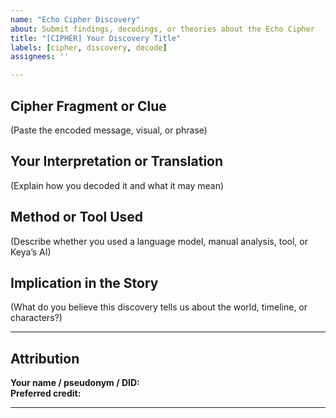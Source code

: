```yaml
---
name: "Echo Cipher Discovery"
about: Submit findings, decodings, or theories about the Echo Cipher
title: "[CIPHER] Your Discovery Title"
labels: [cipher, discovery, decode]
assignees: ''

---
```


## Cipher Fragment or Clue

(Paste the encoded message, visual, or phrase)

## Your Interpretation or Translation

(Explain how you decoded it and what it may mean)

## Method or Tool Used

(Describe whether you used a language model, manual analysis, tool, or Keya’s AI)

## Implication in the Story

(What do you believe this discovery tells us about the world, timeline, or characters?)

---

## Attribution

**Your name / pseudonym / DID:**  
**Preferred credit:**  

---
